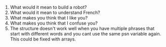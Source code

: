 1. What would it mean to build a robot?
2. What would it mean to understand French?
3. What makes you think that I like you?
4. What makes you think that I confuse you?
5. The structure doesn't work well when you have multiple phrases that start with different words and you cant use the same psn variable again. This could be fixed with arrays.